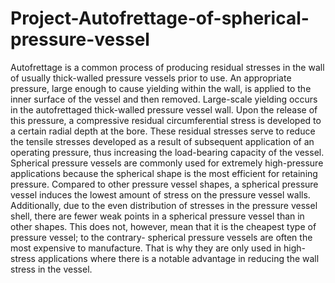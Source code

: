 # Project-Autofrettage-of-spherical-pressure-vessel
Autofrettage is a common process of producing residual stresses in the wall of usually thick-walled pressure vessels prior to use. An appropriate pressure, large enough to cause yielding within the wall, is applied to the inner surface of the vessel and then removed. Large-scale yielding occurs in the autofrettaged thick-walled pressure vessel wall. Upon the release of this pressure, a compressive residual circumferential stress is developed to a certain radial depth  at the bore. These residual stresses serve to reduce the tensile stresses developed as a result of subsequent application of an operating pressure, thus increasing the load-bearing capacity of the vessel.
Spherical pressure vessels are commonly used for extremely high-pressure applications because the spherical shape is the most efficient for retaining pressure. Compared to other pressure vessel shapes, a spherical pressure vessel induces the lowest amount of stress on the pressure vessel walls. Additionally, due to the even distribution of stresses in the pressure vessel shell, there are fewer weak points in a spherical pressure vessel than in other shapes. This does not, however, mean that it is the cheapest type of pressure vessel; to the contrary- spherical pressure vessels are often the most expensive to manufacture. That is why they are only used in high-stress applications where there is a notable advantage in reducing the wall stress in the vessel.
